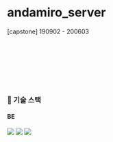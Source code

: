 # andamiro_server
[capstone] 190902 - 200603


<br /> <br /><br /> <br /><br /> <br />


### 🔧 기술 스택
#### BE
<div>
	<img src="https://img.shields.io/badge/node.js-339933?style=for-the-badge&logo=nodedotjs&logoColor=white">
	<img src="https://img.shields.io/badge/express-000000?style=for-the-badge&logo=express&logoColor=white">
	<img src="https://img.shields.io/badge/mysql-4479A1?style=for-the-badge&logo=mysql&logoColor=white">
</div>

<br /><br />
